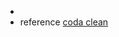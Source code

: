 *   
*   reference
    [coda clean](https://docs.conda.io/projects/conda/en/latest/commands/clean.html)